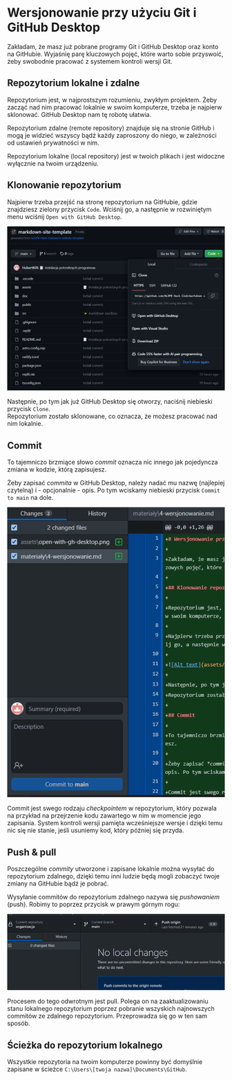 # Wersjonowanie przy użyciu Git i GitHub Desktop

Zakładam, że masz już pobrane programy Git i GitHub Desktop oraz konto na GitHubie. Wyjaśnię parę kluczowych pojęć, które warto sobie przyswoić, żeby swobodnie pracować z systemem kontroli wersji Git.

## Repozytorium lokalne i zdalne

Repozytorium jest, w najprostszym rozumieniu, zwykłym projektem. Żeby zacząć nad nim pracować lokalnie w swoim komputerze, trzeba je najpierw sklonować. GitHub Desktop nam tę robotę ułatwia.

Repozytorium zdalne (remote repository) znajduje się na stronie GitHub i mogą je widzieć wszyscy bądź każdy zaproszony do niego, w zależności od ustawień prywatności w nim.

Repozytorium lokalne (local repository) jest w twoich plikach i jest widoczne wyłącznie na twoim urządzeniu.

## Klonowanie repozytorium

Najpierw trzeba przejść na stronę repozytorium na GitHubie, gdzie znajdziesz zielony przycisk `Code`. Wciśnij go, a następnie w rozwiniętym menu wciśnij `Open with GitHub Desktop`.

![Alt text](../assets/open-with-gh-desktop.png)

Następnie, po tym jak już GitHub Desktop się otworzy, naciśnij niebieski przycisk `Clone`.  
Repozytorium zostało sklonowane, co oznacza, że możesz pracować nad nim lokalnie.

## Commit

To tajemniczo brzmiące słowo *commit* oznacza nic innego jak pojedyncza zmiana w kodzie, którą zapisujesz.

Żeby zapisać *commita* w GitHub Desktop, należy nadać mu nazwę (najlepiej czytelną) i - opcjonalnie - opis. Po tym wciskamy niebieski przycisk `Commit to main` na dole.

![Alt text](../assets/commit.png)

Commit jest swego rodzaju *checkpointem* w repozytorium, który pozwala na przykład na przejrzenie kodu zawartego w nim w momencie jego zapisania. System kontroli wersji pamięta wcześniejsze wersje i dzięki temu nic się nie stanie, jeśli usuniemy kod, który później się przyda.

## Push & pull

Poszczególne *commity* utworzone i zapisane lokalnie można wysyłać do repozytorium zdalnego, dzięki temu inni ludzie będą mogli zobaczyć twoje zmiany na GitHubie bądź je pobrać.

Wysyłanie commitów do repozytorium zdalnego nazywa się *pushowaniem* (push).
Robimy to poprzez przycisk w prawym górnym rogu:

![Alt text](../assets/push.png)

Procesem do tego odwrotnym jest pull. Polega on na zaaktualizowaniu stanu lokalnego repozytorium poprzez pobranie wszyskich najnowszych commitów ze zdalnego repozytorium. Przeprowadza się go w ten sam sposób.

## Ścieżka do repozytorium lokalnego

Wszystkie repozytoria na twoim komputerze powinny być domyślnie zapisane w ścieżce `C:\Users\[twoja nazwa]\Documents\GitHub`.
